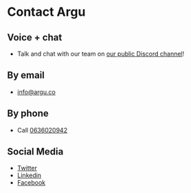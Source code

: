# Contact Argu

## Voice + chat

- Talk and chat with our team on [our public Discord channel](https://discord.gg/zMxyYNN)!

## By email

- [info@](mailto:michiel@argu.co)[argu](http://mailto:info@argu.co)[.co](mailto:michiel@argu.co)

## By phone

- Call [0636020942](tel:0031636020942)

## Social Media

- [Twitter](https://twitter.com/argu_co)
- [Linkedin](https://www.linkedin.com/company/argu/)
- [Facebook](https://www.facebook.com/argu.co/)
